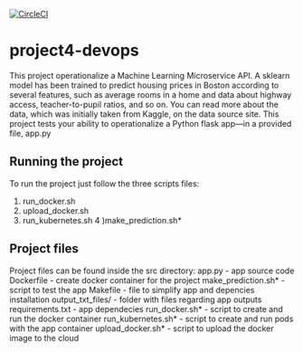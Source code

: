 [![CircleCI](https://circleci.com/gh/nulladams/project4-devops/tree/master.svg?style=svg)](https://circleci.com/gh/nulladams/project4-devops/tree/master)

# project4-devops

This project operationalize a Machine Learning Microservice API. A sklearn model has been trained to predict housing prices in Boston according to several features, such as average rooms in a home and data about highway access, teacher-to-pupil ratios, and so on. You can read more about the data, which was initially taken from Kaggle, on the data source site. This project tests your ability to operationalize a Python flask app—in a provided file, app.py

## Running the project

To run the project just follow the three scripts files:
1) run_docker.sh
2) upload_docker.sh
3) run_kubernetes.sh
4 )make_prediction.sh*

## Project files
Project files can be found inside the src directory:
app.py - app source code
Dockerfile - create docker container  for the project
make_prediction.sh* - script to test the app
Makefile - file to simplify app and depencies installation
output_txt_files/ - folder with files regarding app outputs
requirements.txt - app dependecies
run_docker.sh* - script to create and run the docker container
run_kubernetes.sh* - script to create and run pods with the app container
upload_docker.sh* - script to upload the docker image to the cloud


